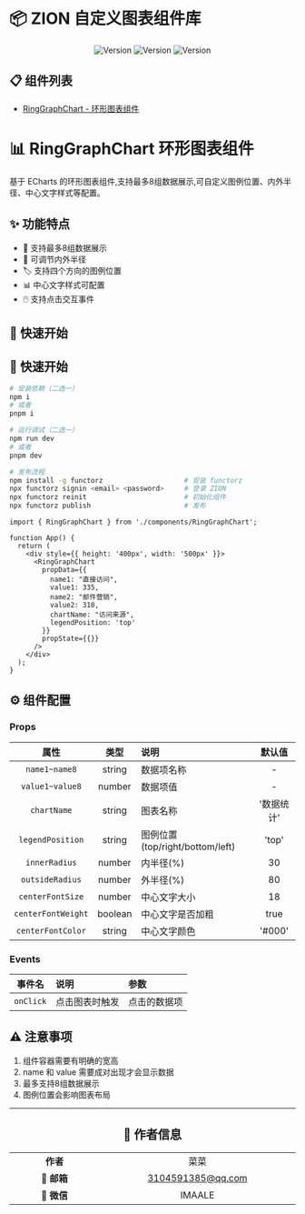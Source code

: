 # 📦 ZION 自定义图表组件库

<div align="center">

![Version](https://img.shields.io/badge/React-16.8+-blue.svg)
![Version](https://img.shields.io/badge/Ant%20Design-4.x-blue.svg)
![Version](https://img.shields.io/badge/TypeScript-4.x-blue.svg)

</div>

## 📋 组件列表

- [RingGraphChart - 环形图表组件](#-ringgraphchart-环形图表组件)

# 📊 RingGraphChart 环形图表组件

基于 ECharts 的环形图表组件,支持最多8组数据展示,可自定义图例位置、内外半径、中心文字样式等配置。

## ✨ 功能特点

- 🎨 支持最多8组数据展示
- 📏 可调节内外半径
- 🏷️ 支持四个方向的图例位置
- 📊 中心文字样式可配置
- 🖱️ 支持点击交互事件

## 🚀 快速开始
## 🚀 快速开始

```bash
# 安装依赖（二选一）
npm i
# 或者
pnpm i

# 运行调试（二选一）
npm run dev
# 或者
pnpm dev

# 发布流程
npm install -g functorz                    # 安装 functorz
npx functorz signin <email> <password>     # 登录 ZION
npx functorz reinit                        # 初始化组件
npx functorz publish                       # 发布
```

```tsx
import { RingGraphChart } from './components/RingGraphChart';

function App() {
  return (
    <div style={{ height: '400px', width: '500px' }}>
      <RingGraphChart 
        propData={{
          name1: "直接访问",
          value1: 335,
          name2: "邮件营销",
          value2: 310,
          chartName: "访问来源",
          legendPosition: 'top'
        }}
        propState={{}}
      />
    </div>
  );
}
```

## ⚙️ 组件配置

### Props

| 属性 | 类型 | 说明 | 默认值 |
|:------:|:------:|:------|:------:|
| `name1~name8` | string | 数据项名称 | - |
| `value1~value8` | number | 数据项值 | - |
| `chartName` | string | 图表名称 | '数据统计' |
| `legendPosition` | string | 图例位置(top/right/bottom/left) | 'top' |
| `innerRadius` | number | 内半径(%) | 30 |
| `outsideRadius` | number | 外半径(%) | 80 |
| `centerFontSize` | number | 中心文字大小 | 18 |
| `centerFontWeight` | boolean | 中心文字是否加粗 | true |
| `centerFontColor` | string | 中心文字颜色 | '#000' |

### Events

| 事件名 | 说明 | 参数 |
|:------:|:------|:------|
| `onClick` | 点击图表时触发 | 点击的数据项 |

## ⚠️ 注意事项

1. 组件容器需要有明确的宽高
2. name 和 value 需要成对出现才会显示数据
3. 最多支持8组数据展示
4. 图例位置会影响图表布局



---

<div align="center">

## 👤 作者信息

<table>
  <tr>
    <td align="center" width="200">
      <b>作者</b>
    </td>
    <td align="center" width="400">
      菜菜
    </td>
  </tr>
  <tr>
    <td align="center">
      <b>📧 邮箱</b>
    </td>
    <td align="center">
      <a href="mailto:3104591385@qq.com">3104591385@qq.com</a>
    </td>
  </tr>
  <tr>
    <td align="center">
      <b>💬 微信</b>
    </td>
    <td align="center">
      IMAALE
    </td>
  </tr>
</table>

</div>
